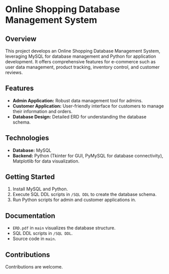# Online Shopping Database Management System

## Overview
This project develops an Online Shopping Database Management System, leveraging MySQL for database management and Python for application development. It offers comprehensive features for e-commerce such as user data management, product tracking, inventory control, and customer reviews.

## Features
- **Admin Application:** Robust data management tool for admins.
- **Customer Application:** User-friendly interface for customers to manage their information and orders.
- **Database Design:** Detailed ERD for understanding the database schema.

## Technologies
- **Database:** MySQL
- **Backend:** Python (Tkinter for GUI, PyMySQL for database connectivity), Matplotlib for data visualization.

## Getting Started
1. Install MySQL and Python.
2. Execute SQL DDL scripts in `/SQL DDL` to create the database schema.
3. Run Python scripts for admin and customer applications in.

## Documentation
- `ERD.pdf` in `main` visualizes the database structure.
- SQL DDL scripts in `/SQL DDL`.
- Source code in `main`.

## Contributions
Contributions are welcome.
